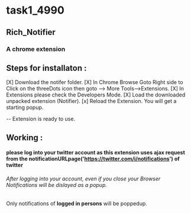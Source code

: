 # task1_4990

## Rich_Notifier
### A chrome extension



## Steps for installaton :
   [X] Download the notifer folder.
   [X] In Chrome Browse Goto Right side to Click  on the threeDots icon then goto --> More Tools-->Extensions.
   [X] In Extensions please check the Developers Mode.
   [X] Load the downloaded unpacked extension (Notifier).
   [x] Reload the Extension. You will get a starting popup.
   
   -- Extension is ready to use.
  ## Working :
  
   #### please log into your twitter account as this extension uses ajax request from the notificationURLpage('https://twitter.com/i/notifications') of twitter
   ###### After logging into your account, even if you close your Browser Notifications will be dislayed as a popup.
   
   Only notifications of **logged in persons** will be poppedup.
   
